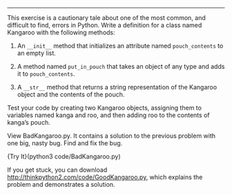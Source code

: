 ------------
This exercise is a cautionary tale about one of the most common, and difficult to find, errors in Python. Write a definition for a class named <span>Kangaroo</span> with the following methods:

1.  An `__init__` method that initializes an attribute named `pouch_contents` to an empty list.

2.  A method named `put_in_pouch` that takes an object of any type and adds it to `pouch_contents`.

3.  A `__str__` method that returns a string representation of the Kangaroo object and the contents of the pouch.

Test your code by creating two <span>Kangaroo</span> objects, assigning them to variables named <span>kanga</span> and <span>roo</span>, and then adding <span>roo</span> to the contents of <span>kanga</span>’s pouch.



View BadKangaroo.py. It contains a solution to the previous problem with one big, nasty bug. Find and fix the bug.

{Try It}(python3 code/BadKangaroo.py)

If you get stuck, you can download <http://thinkpython2.com/code/GoodKangaroo.py>, which explains the problem and demonstrates a solution.
